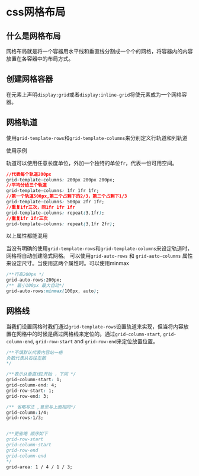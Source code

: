 # css网格布局

## 什么是网格布局

网格布局就是将一个容器用水平线和垂直线分割成一个个的网格，将容器内的内容放置在各容器中的布局方式。

## 创建网格容器

在元素上声明`display:grid`或者`display:inline-grid`将使元素成为一个网格容器。

## 网格轨道

使用`grid-template-rows`和`grid-template-columns`来分别定义行轨道和列轨道

使用示例

轨道可以使用任意长度单位，外加一个独特的单位`fr`，代表一份可用空间。

```css
//代表每个轨道200px
grid-template-columns: 200px 200px 200px;
//平均分给三个轨道
grid-template-columns: 1fr 1fr 1fr;
//第一个轨道500px,第二个占剩下的2/3，第三个占剩下1/3
grid-template-columns: 500px 2fr 1fr;
//重复1fr三次，同1fr 1fr 1fr
grid-template-columns: repeat(3,1fr);
//重复1fr 2fr三次
grid-template-columns: repeat(3,1fr 2fr);
```

以上属性都能混用

当没有明确的使用`grid-template-rows`和`grid-template-columns`来设定轨道时，网格将自动创建隐式网格。 可以使用`grid-auto-rows` 和 `grid-auto-columns` 属性来设定尺寸。当使用这两个属性时。可以使用minmax

```css
/**行高200px */
grid-auto-rows:200px;
/** 最小100px 最大自动*/
grid-auto-rows:minmax(100px, auto);

```

## 网格线

当我们设置网格时我们通过`grid-template-rows`设置轨道来实现，但当将内容放置在网格中的时候是痛过网格线来定位的。通过`grid-column-start`, `grid-column-end`, `grid-row-start` and `grid-row-end`来定位放置位置。

```css
/**不填默认代表内容站一格 
负数代表从右往左数
*/

/**表示从垂直线1开始 ，下同 */
grid-column-start: 1;
grid-column-end: 4;
grid-row-start: 1;
grid-row-end: 3;

/** 省略写法 ,意思与上面相同*/
grid-column:1/4;
grid-rows:1/3;


/**更省略 顺序如下
grid-row-start
grid-column-start
grid-row-end
grid-column-end
*/
grid-area: 1 / 4 / 1 / 3;

```
